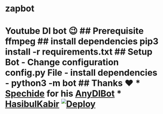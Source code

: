 # zapbot
# Youtube Dl bot 😉 ## Prerequisite ffmpeg ## install dependencies pip3 install -r requirements.txt ## Setup Bot - Change configuration config.py File - install dependencies - python3 -m bot ## Thanks ❤️ * [Spechide](https://telegram.dog/SpEcHIDe) for his [AnyDlBot](https://github.com/SpEcHiDe/AnyDLBot) * [HasibulKabir](https://telegram.dog/HasibulKabir) [![Deploy](https://www.herokucdn.com/deploy/button.svg)](https://heroku.com/deploy?template=https://github.com/Rprusty143/Youtube-Downloader-Bot/tree/master)
